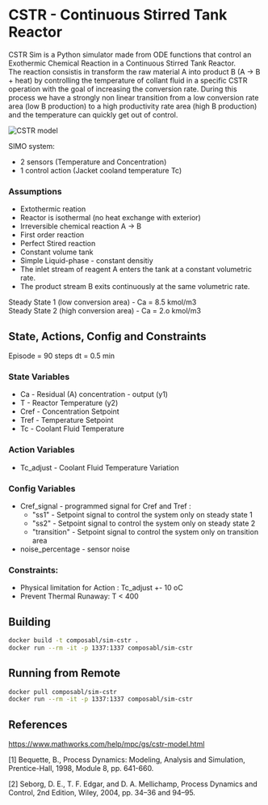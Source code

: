 # CSTR - Continuous Stirred Tank Reactor

CSTR Sim is a Python simulator made from ODE functions that control an Exothermic Chemical Reaction in a Continuous Stirred Tank Reactor.<br>
The reaction consistis in transform the raw material A into product B (A -> B + heat) by controlling the temperature of collant fluid in a specific CSTR operation with the goal of increasing the conversion rate. During this process we have a strongly non linear transition from a low conversion rate area (low B production) to a high productivity rate area (high B production) and the temperature can quickly get out of control.

![CSTR model](https://www.mathworks.com/help/mpc/gs/cstr_diagram.png)

SIMO system:
* 2 sensors (Temperature and Concentration)
* 1 control action (Jacket cooland temperature Tc)

### Assumptions
* Extothermic reation
* Reactor is isothermal (no heat exchange with exterior)
* Irreversible chemical reaction A -> B
* First order reaction
* Perfect Stired reaction
* Constant volume tank
* Simple Liquid-phase - constant densitiy
* The inlet stream of reagent A enters the tank at a constant volumetric rate.
* The product stream B exits continuously at the same volumetric rate.

Steady State 1 (low conversion area) - Ca = 8.5 kmol/m3 <br>
Steady State 2 (high conversion area) - Ca = 2.o kmol/m3

## State, Actions, Config and Constraints
Episode = 90 steps
dt = 0.5 min

### State Variables
* Ca - Residual (A) concentration - output (y1)
* T - Reactor Temperature (y2)
* Cref - Concentration Setpoint
* Tref - Temperature Setpoint
* Tc - Coolant Fluid Temperature

### Action Variables
* Tc_adjust - Coolant Fluid Temperature Variation

### Config Variables
* Cref_signal - programmed signal for Cref and Tref :
    * "ss1" - Setpoint signal to control the system only on steady state 1
    * "ss2" - Setpoint signal to control the system only on steady state 2
    * "transition" - Setpoint signal to control the system only on transition area
* noise_percentage - sensor noise

### Constraints:
* Physical limitation for Action : Tc_adjust +- 10 oC
* Prevent Thermal Runaway: T < 400

## Building

```bash
docker build -t composabl/sim-cstr .
docker run --rm -it -p 1337:1337 composabl/sim-cstr
```

## Running from Remote

```bash
docker pull composabl/sim-cstr
docker run --rm -it -p 1337:1337 composabl/sim-cstr
```

## References

https://www.mathworks.com/help/mpc/gs/cstr-model.html

[1] Bequette, B., Process Dynamics: Modeling, Analysis and Simulation, Prentice-Hall, 1998, Module 8, pp. 641-660.

[2] Seborg, D. E., T. F. Edgar, and D. A. Mellichamp, Process Dynamics and Control, 2nd Edition, Wiley, 2004, pp. 34–36 and 94–95.
